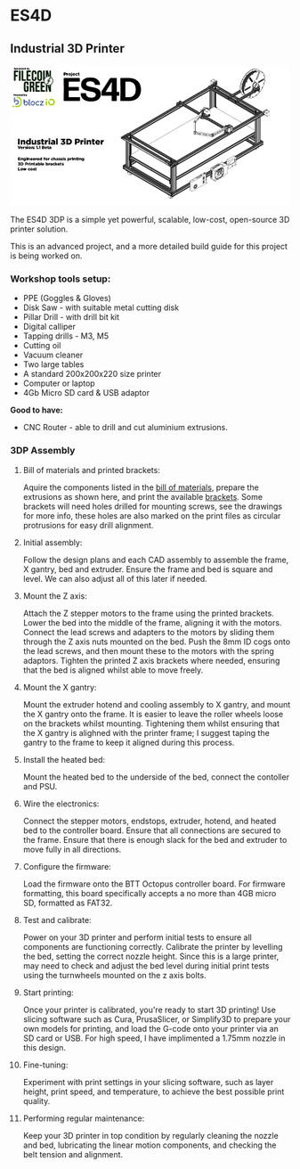 # ES4D
## Industrial 3D Printer
![screenshot](https://github.com/Monolithcreative/ES4D/blob/main/ES4D-3DP.png)

The ES4D 3DP is a simple yet powerful, scalable, low-cost, open-source 3D printer solution.

This is an advanced project, and a more detailed build guide for this project is being worked on.

### Workshop tools setup:

- PPE (Goggles & Gloves)
- Disk Saw - with suitable metal cutting disk
- Pillar Drill - with drill bit kit
- Digital calliper
- Tapping drills - M3, M5
- Cutting oil
- Vacuum cleaner
- Two large tables
- A standard 200x200x220 size printer
- Computer or laptop
- 4Gb Micro SD card & USB adaptor

**Good to have:**

- CNC Router - able to drill and cut aluminium extrusions.

### 3DP Assembly

1. Bill of materials and printed brackets: 

    Aquire the components listed in the [bill of materials](https://github.com/Monolithcreative/ES4D/blob/main/ES4D_3DP_V1.1_BOM.pdf), prepare the extrusions as shown here, and print the available [brackets](https://github.com/Monolithcreative/ES4D/tree/3DP-Printable-Parts). Some brackets will need holes drilled for mounting screws, see the drawings for more info, these holes are also marked on the print files as circular protrusions for easy drill alignment.

2. Initial assembly: 

    Follow the design plans and each CAD assembly to assemble the frame, X gantry, bed and extruder. Ensure the frame and bed is square and level. We can also adjust all of this later if needed.
    
3. Mount the Z axis: 
    
    Attach the Z stepper motors to the frame using the printed brackets. Lower the bed into the middle of the frame, aligning it with the motors.  Connect the lead screws and adapters to the motors by sliding them through the Z axis nuts mounted on the bed. Push the 8mm ID cogs onto the lead screws, and then mount these to the motors with the spring adaptors. Tighten the printed Z axis brackets where needed, ensuring that the bed is aligned whilst able to move freely.
    
4. Mount the X gantry: 
    
    Mount the extruder hotend and cooling assembly to X gantry, and mount the X gantry onto the frame. It is easier to leave the roller wheels loose on the brackets whilst mounting. Tightening them whilst ensuring that the X gantry is alighned with the printer frame; I suggest taping the gantry to the frame to keep it aligned during this process.
    
5. Install the heated bed:
    
    Mount the heated bed to the underside of the bed, connect the contoller and PSU.

6. Wire the electronics: 
    
    Connect the stepper motors, endstops, extruder, hotend, and heated bed to the controller board. Ensure that all connections are secured to the frame. Ensure that there is enough slack for the bed and extruder to move fully in all directions.
    
7. Configure the firmware: 
    
    Load the firmware onto the BTT Octopus controller board. For firmware formatting, this board specifically accepts a no more than 4GB micro SD, formatted as FAT32. 
    
8. Test and calibrate: 
    
    Power on your 3D printer and perform initial tests to ensure all components are functioning correctly. Calibrate the printer by levelling the bed, setting the correct nozzle height. Since this is a large printer, may need to check and adjust the bed level during initial print tests using the turnwheels mounted on the z axis bolts.
    
9. Start printing: 
    
    Once your printer is calibrated, you're ready to start 3D printing! Use slicing software such as Cura, PrusaSlicer, or Simplify3D to prepare your own models for printing, and load the G-code onto your printer via an SD card or USB. For high speed, I have implimented a 1.75mm nozzle in this design. 
    
10. Fine-tuning: 
    
    Experiment with print settings in your slicing software, such as layer height, print speed, and temperature, to achieve the best possible print quality.
    
11. Performing regular maintenance: 
    
    Keep your 3D printer in top condition by regularly cleaning the nozzle and bed, lubricating the linear motion components, and checking the belt tension and alignment.
